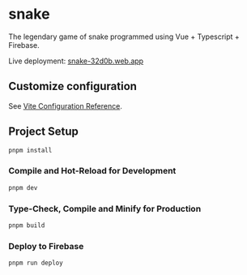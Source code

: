 # snake
The legendary game of snake programmed using Vue + Typescript + Firebase. 

Live deployment: [snake-32d0b.web.app](https://snake-32d0b.web.app/)

## Customize configuration

See [Vite Configuration Reference](https://vitejs.dev/config/).

## Project Setup

```sh
pnpm install
```

### Compile and Hot-Reload for Development

```sh
pnpm dev
```

### Type-Check, Compile and Minify for Production

```sh
pnpm build
```

### Deploy to Firebase

```sh
pnpm run deploy
```

